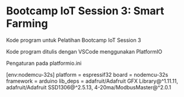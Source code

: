 # Bootcamp IoT Session 3: Smart Farming
Kode program untuk Pelatihan Bootcamp IoT Session 3

Kode program ditulis dengan VSCode menggunakan PlatformIO

Pengaturan pada platformio.ini

[env:nodemcu-32s]
platform    = espressif32
board       = nodemcu-32s
framework   = arduino
lib_deps    = adafruit/Adafruit GFX Library@^1.11.11, adafruit/Adafruit SSD1306@^2.5.13, 4-20ma/ModbusMaster@^2.0.1


